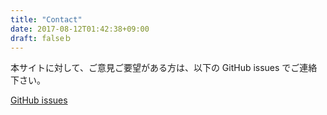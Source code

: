 ```yaml
---
title: "Contact"
date: 2017-08-12T01:42:38+09:00
draft: falseｂ
---
```


本サイトに対して、ご意見ご要望がある方は、以下の GitHub issues でご連絡下さい。

[GitHub issues](https://github.com/beli68/jodo.hyogo.jp/issues)